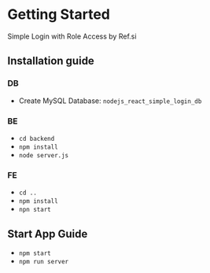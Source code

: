 # Getting Started
Simple Login with Role Access by Ref.si
## Installation guide
### DB
 - Create MySQL Database: `nodejs_react_simple_login_db`
### BE
- `cd backend`
- `npm install`
- `node server.js`
### FE
- `cd ..`
- `npm install`
- `npn start`

 ## Start App Guide
 - `npm start`
 - `npm run server`